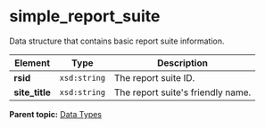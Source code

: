 # simple\_report\_suite

Data structure that contains basic report suite information.

|Element|Type|Description|
|-------|----|-----------|
|**rsid** |`xsd:string` | The report suite ID. |
|**site\_title** |`xsd:string` | The report suite's friendly name. |

**Parent topic:** [Data Types](../data_types/c_datatypes.md)

